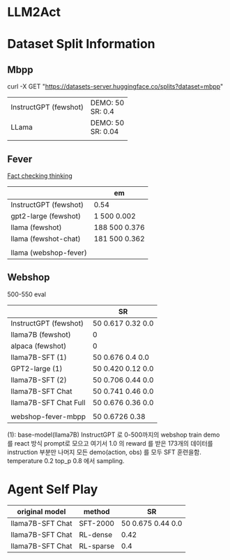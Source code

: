 # LLM2Act

# Dataset Split Information

## Mbpp

curl -X GET "https://datasets-server.huggingface.co/splits?dataset=mbpp"

|                    |                   |
| ------------------ | ----------------- |
| InstructGPT (fewshot) | DEMO: 50<br>SR: 0.4 |
| LLama              | DEMO: 50<br>SR: 0.04 |
|                    |                   |

## Fever

[Fact checking thinking](https://www.notion.so/Fact-checking-thinking-0074e0b3c2574a66a9a26633dac70d91?pvs=21)

|                    | em    |
| ------------------ | ----- |
| InstructGPT (fewshot) | 0.54  |
| gpt2-large (fewshot) | 1 500 0.002  |
| llama (fewshot)    | 188 500 0.376  |
| llama (fewshot-chat) | 181 500 0.362 |
|                    |       |
| llama (webshop-fever) |       |

## Webshop

500-550 eval

|                    | SR                    |
| ------------------ | --------------------- |
| InstructGPT (fewshot) | 50 0.617 0.32 0.0       |
| llama7B (fewshot)  | 0                     |
| alpaca (fewshot)   | 0                     |
| llama7B-SFT (1)    | 50 0.676 0.4 0.0        |
| GPT2-large (1)     | 50 0.420 0.12 0.0       |
| llama7B-SFT (2)    | 50 0.706 0.44 0.0       |
| llama7B-SFT Chat   | 50 0.741 0.46 0.0       |
| llama7B-SFT Chat Full | 50 0.676 0.36 0.0       |
|                    |                       |
| webshop-fever-mbpp | 50 0.6726 0.38       |

(1): base-model(llama7B) InstructGPT 로 0-500까지의 webshop train demo 를 react 방식 prompt로 모으고 여기서 1.0 의 reward 를 받은 173개의 데이터를 instruction 부분만 나머지 모든 demo(action, obs) 를 모두 SFT 훈련을함. temperature 0.2 top_p 0.8 에서 sampling.

# Agent Self Play

| original model   | method     | SR                  |
| ---------------- | ---------- | ------------------- |
| llama7B-SFT Chat | SFT-2000   | 50 0.675 0.44 0.0   |
| llama7B-SFT Chat | RL-dense   | 0.42                |
| llama7B-SFT Chat | RL-sparse  | 0.4                 |

